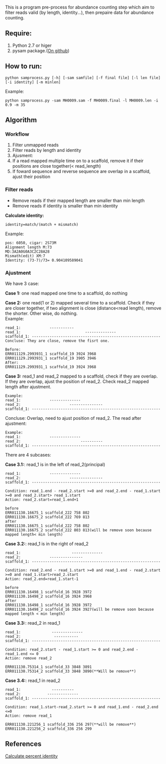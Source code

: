 This is a program pre-process for abundance counting step which aim to filter reads valid (by length, identity...), then prepaire data for abundance counting.

## Require:

1. Python 2.7 or higer
2. pysam package.([On github](https://github.com/pysam-developers/pysam))

## How to run:

```
python samprocess.py [-h] [-sam samfile] [-f final file] [-l len file] [-i identity] [-m minlen]
```

Example:

``` 
python samprocess.py -sam MH0009.sam -f MH0009.final -l MH0009.len -i 0.9 -m 35
```
## Algorithm  
### Workflow  

1. Filter unmapped reads
2. Filter reads by length and identity
3. Ajusment:  
 3. If a read mapped multiple time on to a scaffold, remove it if their positions are close together(< read_length)  
 3. If foward sequence and reverse sequence are overlap in a scaffold, ajust their position

### Filter reads

- Remove reads if their mapped length are smaller than min length
- Remove reads if identity is smaller than min identity

**Calculate identity:**

```
identity=match/(match + mismatch)
```
Example:  

```
pos: 6050, cigar: 2S73M
Alignment length M:73
MD:3A2A0G0A3C2C28A28
Mismath(edit) XM:7
Identity: (73-7)/73= 0.904109589041
```

### Ajustment

We have 3 case:

**Case 1:** one read mapped one time to a scaffold, do nothing  

**Case 2:** one read(1 or 2) mapped several time to a scaffold. Check if they are closer together, if two
alignment is close (distance<read length), remove the shorter. Other wise, do nothing.  
Example:

```
read_1:             -----------  
read_1:                             --------------  
scaffold_1: ----------------------------------------------------------  
Concluse: They are close, remove the fisrt one.  

Before:  
ERR011129.2993931_1 scaffold_19 3924 3968  
ERR011129.2993931_1 scaffold_19 3905 3946  
After:
ERR011129.2993931_1 scaffold_19 3924 3968

```
**Case 3:** read_1 and read_2 mapped to a scaffold, check if they are overlap. If they are overlap, ajust the position of read_2. Check read_2 mapped length after ajustment.  

```
Example:  
read_1:             --------------  
read_2:                      ---------------  
scaffold_1: ----------------------------------------------------------  
```
Concluse: Overlap, need to ajust position of read_2. The read after ajustment:

```
Example:  
read_1:             --------------  
read_2:                           ----------  
scaffold_1: ----------------------------------------------------------  
```

There are 4 subcases:

**Case 3.1:**: read_1 is in the left of read_2(principal)

```
read_1:             --------------  
read_2:                      ---------------  
scaffold_1: ----------------------------------------------------------  

Condition: read_1.end - read_2.start >=0 and read_2.end - read_1.start >=0 and read_2.start> read_1.start
Action: read_2.start=read_1.end+1

before
ERR011130.16675_1 scaffold_222 758 802
ERR011130.16675_2 scaffold_222 769 813
after
ERR011130.16675_1 scaffold_222 758 802
ERR011130.16675_2 scaffold_222 803 813(will be remove soon because mapped length< min length)
```

**Case 3.2:**: read_1 is in the right of read_2

```
read_1:                       --------------  
read_2:             ---------------  
scaffold_1: ----------------------------------------------------------  

Condition: read_2.end - read_1.start >=0 and read_1.end - read_2.start >=0 and read_1.start>read_2.start
Action: read_2.end=read_1.start-1

before
ERR011130.16498_1 scaffold_16 3928 3972
ERR011130.16498_2 scaffold_16 3924 3968
after
ERR011130.16498_1 scaffold_16 3928 3972
ERR011130.16498_2 scaffold_16 3924 3927(will be remove soon because mapped length < min length)
```

**Case 3.3:**: read_2 in read_1

```
read_1:              --------------  
read_2:               -----------
scaffold_1: ----------------------------------------------------------  

Condition: read_2.start - read_1.start >= 0 and read_2.end - read_1.end <= 0
Action: remove read_2

ERR011130.75314_1 scaffold_33 3848 3891
ERR011130.75314_2 scaffold_33 3848 3890(**Will be remove**)

```

**Case 3.4:**: read_1 in read_2

```
read_1:              ----------  
read_2:            --------------
scaffold_1: ----------------------------------------------------------  

Condition: read_1.start-read_2.start >= 0 and read_1.end - read_2.end <=0
Action: remove read_1

ERR011130.221256_1 scaffold_336 256 297(**will be remove**)
ERR011130.221256_2 scaffold_336 256 299
```

## References

[Calculate percent identity](https://zombieprocess.wordpress.com/2013/05/21/calculating-percent-identity-from-sam-files/)
